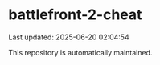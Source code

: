 # battlefront-2-cheat

Last updated: 2025-06-20 02:04:54

This repository is automatically maintained.
